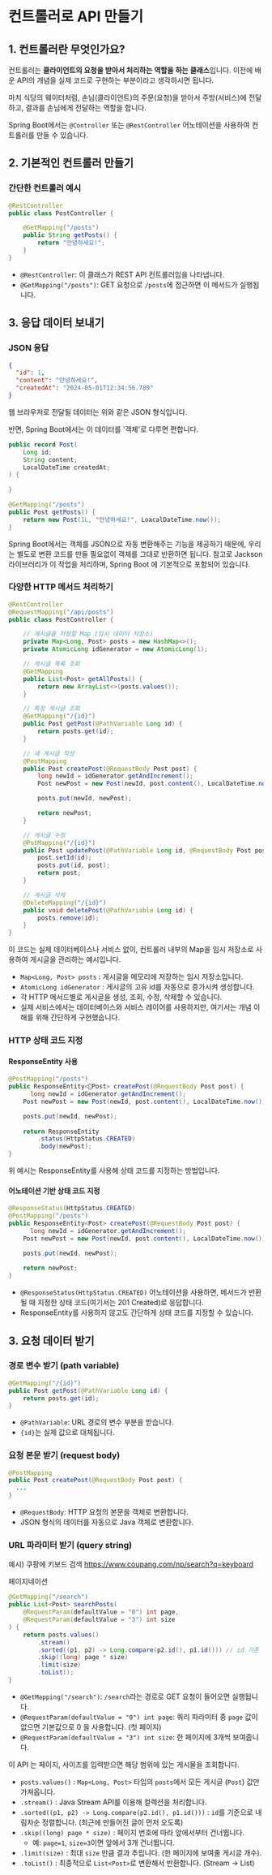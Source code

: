 # 컨트롤러로 API 만들기

## 1. 컨트롤러란 무엇인가요?

컨트롤러는 **클라이언트의 요청을 받아서 처리하는 역할을 하는 클래스**입니다. 이전에 배운 API의 개념을 실제 코드로 구현하는 부분이라고 생각하시면 됩니다.

마치 식당의 웨이터처럼, 손님(클라이언트)의 주문(요청)을 받아서 주방(서비스)에 전달하고, 결과를 손님에게 전달하는 역할을 합니다.

Spring Boot에서는 `@Controller` 또는 `@RestController` 어노테이션을 사용하여 컨트롤러를 만들 수 있습니다.





## 2. 기본적인 컨트롤러 만들기

### 간단한 컨트롤러 예시

```java
@RestController
public class PostController {

    @GetMapping("/posts")
    public String getPosts() {
        return "안녕하세요!";
    }
}
```

- `@RestController`: 이 클래스가 REST API 컨트롤러임을 나타냅니다.
- `@GetMapping("/posts")`: GET 요청으로 `/posts`에 접근하면 이 메서드가 실행됩니다.





## 3. 응답 데이터 보내기

### JSON 응답

```json
{
  "id": 1,
  "content": "안녕하세요!",
  "createdAt": "2024-05-01T12:34:56.789"
}
```
웹 브라우저로 전달될 데이터는 위와 같은 JSON 형식입니다.

반면, Spring Boot에서는 이 데이터를 '객체'로 다루면 편합니다.
```java
public record Post(
    Long id;
    String content;
    LocalDateTime createdAt;
) { 
    
}
```


```java
@GetMapping("/posts")
public Post getPosts() {
    return new Post(1L, "안녕하세요!", LoacalDateTime.now());
}
```
Spring Boot에서는 객체를 JSON으로 자동 변환해주는 기능을 제공하기 때문에,
우리는 별도로 변환 코드를 만들 필요없이 객체를 그대로 반환하면 됩니다.
참고로 Jackson 라이브러리가 이 작업을 처리하며, Spring Boot 에 기본적으로 포함되어 있습니다.



### 다양한 HTTP 메서드 처리하기

```java
@RestController
@RequestMapping("/api/posts")
public class PostController {

    // 게시글을 저장할 Map (임시 데이터 저장소)
    private Map<Long, Post> posts = new HashMap<>();
    private AtomicLong idGenerator = new AtomicLong(1);

    // 게시글 목록 조회
    @GetMapping
    public List<Post> getAllPosts() {
        return new ArrayList<>(posts.values());
    }

    // 특정 게시글 조회
    @GetMapping("/{id}")
    public Post getPost(@PathVariable Long id) {
        return posts.get(id);
    }

    // 새 게시글 작성
    @PostMapping
    public Post createPost(@RequestBody Post post) {
        long newId = idGenerator.getAndIncrement();
        Post newPost = new Post(newId, post.content(), LocalDateTime.now());

        posts.put(newId, newPost);

        return newPost;
    }

    // 게시글 수정
    @PutMapping("/{id}")
    public Post updatePost(@PathVariable Long id, @RequestBody Post post) {
        post.setId(id);
        posts.put(id, post);
        return post;
    }

    // 게시글 삭제
    @DeleteMapping("/{id}")
    public void deletePost(@PathVariable Long id) {
        posts.remove(id);
    }
}
```
이 코드는 실제 데이터베이스나 서비스 없이, 컨트롤러 내부의 Map을 임시 저장소로 사용하여 게시글을 관리하는 예시입니다.
- `Map<Long, Post> posts` : 게시글을 메모리에 저장하는 임시 저장소입니다.
- `AtomicLong idGenerator` : 게시글의 고유 id를 자동으로 증가시켜 생성합니다.
- 각 HTTP 메서드별로 게시글을 생성, 조회, 수정, 삭제할 수 있습니다.
- 실제 서비스에서는 데이터베이스와 서비스 레이어를 사용하지만, 여기서는 개념 이해를 위해 간단하게 구현했습니다.



### HTTP 상태 코드 지정



#### ResponseEntity 사용

```java
@PostMapping("/posts")
public ResponseEntity<Post> createPost(@RequestBody Post post) {
	  long newId = idGenerator.getAndIncrement();
    Post newPost = new Post(newId, post.content(), LocalDateTime.now());

    posts.put(newId, newPost);
  
    return ResponseEntity
        .status(HttpStatus.CREATED)
        .body(newPost);
}
```
위 예시는 ResponseEntity를 사용해 상태 코드를 지정하는 방법입니다.



#### 어노테이션 기반 상태 코드 지정

```java
@ResponseStatus(HttpStatus.CREATED)
@PostMapping("/posts")
public ResponseEntity<Post> createPost(@RequestBody Post post) {
	  long newId = idGenerator.getAndIncrement();
    Post newPost = new Post(newId, post.content(), LocalDateTime.now());

    posts.put(newId, newPost);
  
    return newPost;
}
```
- `@ResponseStatus(HttpStatus.CREATED)` 어노테이션을 사용하면, 메서드가 반환될 때 지정한 상태 코드(여기서는 201 Created)로 응답합니다.
- ResponseEntity를 사용하지 않고도 간단하게 상태 코드를 지정할 수 있습니다.







## 3. 요청 데이터 받기

### 경로 변수 받기 (path variable)

```java
@GetMapping("/{id}")
public Post getPost(@PathVariable Long id) {
    return posts.get(id);
}
```

- `@PathVariable`: URL 경로의 변수 부분을 받습니다.
- `{id}`는 실제 값으로 대체됩니다.



### 요청 본문 받기 (request body)

```java
@PostMapping
public Post createPost(@RequestBody Post post) {
  ...
}
```

- `@RequestBody`: HTTP 요청의 본문을 객체로 변환합니다.
- JSON 형식의 데이터를 자동으로 Java 객체로 변환합니다.



### URL 파라미터 받기 (query string)

예시) 쿠팡에 키보드 검색
https://www.coupang.com/np/search?q=keyboard

페이지네이션

```java
@GetMapping("/search")
public List<Post> searchPosts(
    @RequestParam(defaultValue = "0") int page,
    @RequestParam(defaultValue = "3") int size
) {
    return posts.values()
        .stream()
        .sorted((p1, p2) -> Long.compare(p2.id(), p1.id())) // id 기준 내림차순
        .skip((long) page * size)
        .limit(size)
        .toList();
}
```

- `@GetMapping("/search")`: `/search`라는 경로로 GET 요청이 들어오면 실행됩니다.
- `@RequestParam(defaultValue = "0") int page`: 쿼리 파라미터 중 `page` 값이 없으면 기본값으로 0 을 사용합니다. (첫 페이지)
- `@RequestParam(defaultValue = "3") int size`: 한 페이지에 3개씩 보여줍니다.

이 API 는 페이지, 사이즈를 입력받으면 해당 범위에 있는 게시물을 조회합니다.
- `posts.values()` :  `Map<Long, Post>` 타입의 `posts`에서 모든 게시글 (`Post`) 값만 가져옵니다.     
- `.stream()` : Java Stream API를 이용해 컬렉션을 처리합니다.
- `.sorted((p1, p2) -> Long.compare(p2.id(), p1.id()))` : `id`를 기준으로 내림차순 정렬합니다. (최근에 만들어진 글이 먼저 오도록)
- `.skip((long) page * size)` : 페이지 번호에 따라 앞에서부터 건너뜁니다.
	- 예: `page=1`, `size=3`이면 앞에서 3개 건너뜁니다.
- `.limit(size)` : 최대 `size` 만큼 결과 추립니다. (한 페이지에 보여줄 게시글 개수).        
- `.toList()` : 최종적으로 `List<Post>`로 변환해서 반환합니다. (Stream → List)

